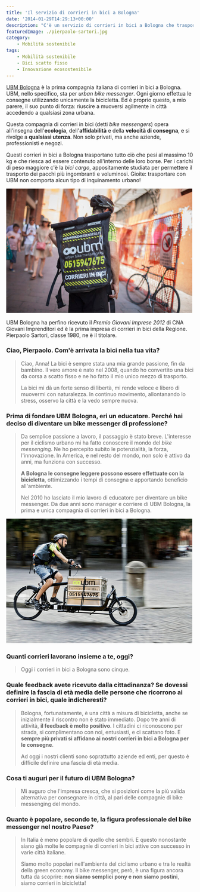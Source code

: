 ```yaml
---
title: 'Il servizio di corrieri in bici a Bologna'
date: '2014-01-29T14:29:13+00:00'
description: "C'è un servizio di corrieri in bici a Bologna che trasporta moltissimi tipi di prodotti. Scegliere UBM Bologna significa avere il minimo impatto sull'ambiente."
featuredImage: ./pierpaolo-sartori.jpg
category:
    - Mobilità sostenibile
tags:
    - Mobilità sostenibile
    - Bici scatto fisso
    - Innovazione ecosostenibile
---
```


[UBM Bologna](http://www.ubmbologna.it) è la prima compagnia italiana di corrieri in bici a Bologna. UBM, nello specifico, sta per _urban bike messenger_.
Ogni giorno effettua le consegne utilizzando unicamente la bicicletta. Ed è proprio questo, a mio parere, il suo punto di forza: riuscire a muoversi agilmente in città accedendo a qualsiasi zona urbana.

Questa compagnia di corrieri in bici (detti _bike messengers_) opera all'insegna dell'**ecologia**, dell'**affidabilità** e della **velocità di consegna**, e si rivolge a **qualsiasi utenza**. Non solo privati, ma anche aziende, professionisti e negozi.

Questi corrieri in bici a Bologna trasportano tutto ciò che pesi al massimo 10 kg e che riesca ad essere contenuto all'interno delle loro borse.
Per i carichi di peso maggiore c'è la _bici cargo_, appositamente studiata per permettere il trasporto dei pacchi più ingombranti e voluminosi.
Gioite: trasportare con UBM non comporta alcun tipo di inquinamento urbano!

![Bike messenger (Ph. Gianni Mazzotta)](./bike-messenger.jpg)

UBM Bologna ha perfino ricevuto il _Premio Giovani Imprese 2012_ di CNA Giovani Imprenditori ed è la prima impresa di corrieri in bici della Regione.
Pierpaolo Sartori, classe 1980, ne è il titolare.

### Ciao, Pierpaolo. Com'è arrivata la bici nella tua vita?

> Ciao, Anna! La bici è sempre stata una mia grande passione, fin da bambino. Il vero amore è nato nel 2008, quando ho convertito una bici da corsa a scatto fisso e ne ho fatto il mio unico mezzo di trasporto.
>
> La bici mi dà un forte senso di libertà, mi rende veloce e libero di muovermi con naturalezza. In continuo movimento, allontanando lo stress, osservo la città e la vedo sempre nuova.

### Prima di fondare UBM Bologna, eri un educatore. Perché hai deciso di diventare un bike messenger di professione?

> Da semplice passione a lavoro, il passaggio è stato breve. L'interesse per il ciclismo urbano mi ha fatto conoscere il mondo del _bike messenging_. Ne ho percepito subito le potenzialità, la forza, l'innovazione. In America, e nel resto del mondo, non solo è attivo da anni, ma funziona con successo.
>
> **A Bologna le consegne leggere possono essere effettuate con la bicicletta**, ottimizzando i tempi di consegna e apportando beneficio all'ambiente.
>
> Nel 2010 ho lasciato il mio lavoro di educatore per diventare un bike messenger. Da due anni sono manager e corriere di UBM Bologna, la prima e unica compagnia di corrieri in bici a Bologna.

![La bici cargo utilizzata da UBM Bologna (Ph. Gianni Mazzotta)](./bici-cargo.jpg)

### Quanti corrieri lavorano insieme a te, oggi?

> Oggi i corrieri in bici a Bologna sono cinque.

### Quale feedback avete ricevuto dalla cittadinanza? Se dovessi definire la fascia di età media delle persone che ricorrono ai corrieri in bici, quale indicheresti?

> Bologna, fortunatamente, è una città a misura di bicicletta, anche se inizialmente il riscontro non è stato immediato. Dopo tre anni di attività, **il feedback è molto positivo**. I cittadini ci riconoscono per strada, si complimentano con noi, entusiasti, e ci scattano foto. E **sempre più privati si affidano ai nostri corrieri in bici a Bologna per le consegne**.
>
> Ad oggi i nostri clienti sono soprattutto aziende ed enti, per questo è difficile definire una fascia di età media.

### Cosa ti auguri per il futuro di UBM Bologna?

> Mi auguro che l'impresa cresca, che si posizioni come la più valida alternativa per consegnare in città, al pari delle compagnie di bike messenging del mondo.

### Quanto è popolare, secondo te, la figura professionale del bike messenger nel nostro Paese?

> In Italia è meno popolare di quello che sembri. E questo nonostante siano già molte le compagnie di corrieri in bici attive con successo in varie città italiane.
>
> Siamo molto popolari nell'ambiente del ciclismo urbano e tra le realtà della green economy. Il bike messenger, però, è una figura ancora tutta da scoprire: **non siamo semplici pony e non siamo postini**, siamo corrieri in bicicletta!
